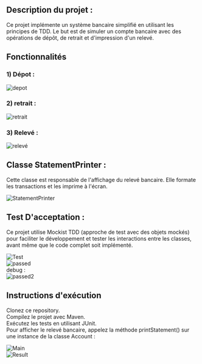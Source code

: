 ## Description du projet :  
Ce projet implémente un système bancaire simplifié en utilisant les principes de TDD. 
Le but est de simuler un compte bancaire avec des opérations de dépôt, de retrait et d'impression d'un relevé.  

## Fonctionnalités  
### 1) Dépot :  
![depot](https://github.com/user-attachments/assets/5066f2f0-89fd-46aa-859f-9b99c47f9ae3)  
  
### 2) retrait :  
![retrait](https://github.com/user-attachments/assets/9cd6df70-5039-4be7-b8e1-a34711211d01)  
  
### 3) Relevé :  
![relevé](https://github.com/user-attachments/assets/643bd262-f2a8-4edc-9a3a-e3c340cfe7a2)  
  
## Classe StatementPrinter :  
Cette classe est responsable de l'affichage du relevé bancaire. Elle formate les transactions et les imprime à l'écran.  
  
![StatementPrinter](https://github.com/user-attachments/assets/b8062110-ca5b-4dd7-9cc3-dd8d7bce50bf)  
  
## Test D'acceptation :  
Ce projet utilise Mockist TDD (approche de test avec des objets mockés) pour faciliter le développement et tester les interactions entre les classes, avant même que le code complet soit implémenté.  
  
![Test](https://github.com/user-attachments/assets/9e8e690e-0053-45f7-8202-7922db0959b4)  
![passed](https://github.com/user-attachments/assets/d4b29a87-53a3-43fa-8e3c-79345e59245e)  
debug :  
![passed2](https://github.com/user-attachments/assets/cf7deb89-223b-4a30-8d82-20816f16e452)  
  
## Instructions d'exécution
Clonez ce repository.  
Compilez le projet avec Maven.  
Exécutez les tests en utilisant JUnit.  
Pour afficher le relevé bancaire, appelez la méthode printStatement() sur une instance de la classe Account :  
  
![Main](https://github.com/user-attachments/assets/dc9ad774-83ff-44d4-b29f-f056fd1906e2)  
![Result](https://github.com/user-attachments/assets/4df16cfe-0127-41f4-8e08-f73c62ce589a)







